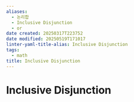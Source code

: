 ```yaml
---
aliases:
  - 논리합
  - Inclusive Disjunction
  - or
date created: 20250317T223752
date modified: 20250519T171017
linter-yaml-title-alias: Inclusive Disjunction
tags:
  - math
title: Inclusive Disjunction
---
```


# Inclusive Disjunction
